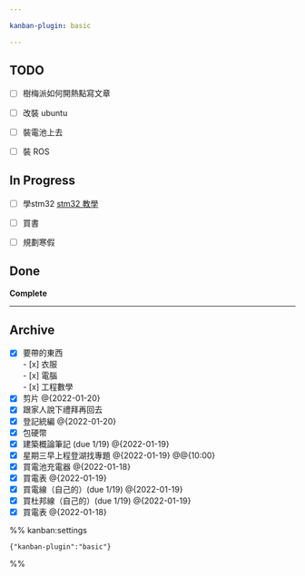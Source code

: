 ```yaml
---

kanban-plugin: basic

---
```


## TODO

- [ ] 樹梅派如何開熱點寫文章
- [ ] 改裝 ubuntu
- [ ] 裝電池上去
- [ ] 裝 ROS


## In Progress

- [ ] 學stm32 [stm32 教學](https://ithelp.ithome.com.tw/articles/10265758)
- [ ] 買書
- [ ] 規劃寒假


## Done

**Complete**


***

## Archive

- [x] 要帶的東西<br>- [x] 衣服<br>- [x] 電腦<br>- [x] 工程數學
- [x] 剪片 @{2022-01-20}
- [x] 跟家人說下禮拜再回去
- [x] 登記統編 @{2022-01-20}
- [x] 包硬幣
- [x] 建築概論筆記 (due 1/19) @{2022-01-19}
- [x] 星期三早上程登湖找專題 @{2022-01-19} @@{10:00}
- [x] 買電池充電器 @{2022-01-18}
- [x] 買電表 @{2022-01-19}
- [x] 買電線（自己的）(due 1/19) @{2022-01-19}
- [x] 買杜邦線（自己的）(due 1/19) @{2022-01-19}
- [x] 買電表 @{2022-01-18}

%% kanban:settings
```
{"kanban-plugin":"basic"}
```
%%